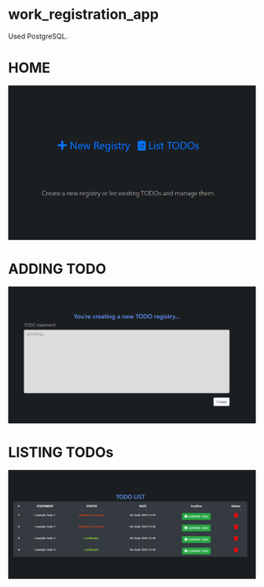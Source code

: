 # work_registration_app
Used PostgreSQL.

# HOME
![Home](1.png)

# ADDING TODO
![Adding TODO](2.png)

# LISTING TODOs
![Listing TODO](3.png)

